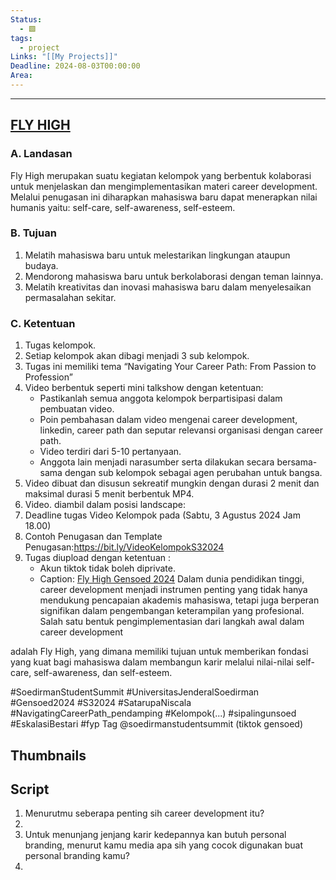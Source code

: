 ```yaml
---
Status:
  - 🟩
tags:
  - project
Links: "[[My Projects]]"
Deadline: 2024-08-03T00:00:00
Area:
---
```

---
## [FLY HIGH](https://drive.google.com/file/d/1KnL2AWFBfsgKjzTs6V04PiiXcGR9xxZy/view?usp=drive_link)

### A. Landasan
Fly High merupakan suatu kegiatan kelompok yang berbentuk kolaborasi untuk
menjelaskan dan mengimplementasikan materi career development. Melalui penugasan
ini diharapkan mahasiswa baru dapat menerapkan nilai humanis yaitu: self-care,
self-awareness, self-esteem.
### B. Tujuan
1. Melatih mahasiswa baru untuk melestarikan lingkungan ataupun budaya.
2. Mendorong mahasiswa baru untuk berkolaborasi dengan teman lainnya.
3. Melatih kreativitas dan inovasi mahasiswa baru dalam menyelesaikan
permasalahan sekitar.

### C. Ketentuan
1. Tugas kelompok.
2. Setiap kelompok akan dibagi menjadi 3 sub kelompok.
3. Tugas ini memiliki tema “Navigating Your Career Path: From Passion to Profession”
4. Video berbentuk seperti mini talkshow dengan ketentuan:
	-  Pastikanlah semua anggota kelompok berpartisipasi dalam pembuatan video.
	- Poin pembahasan dalam video mengenai career development, linkedin, career path dan seputar relevansi organisasi dengan career path.
	- Video terdiri dari 5-10 pertanyaan.
	- Anggota lain menjadi narasumber serta dilakukan secara bersama-sama dengan sub kelompok sebagai agen perubahan untuk bangsa.
5. Video dibuat dan disusun sekreatif mungkin dengan durasi 2 menit dan maksimal durasi 5 menit berbentuk MP4.
6. Video. diambil dalam posisi landscape:
7. Deadline tugas Video Kelompok pada (Sabtu, 3 Agustus 2024 Jam 18.00)
8. Contoh Penugasan dan Template Penugasan:https://bit.ly/VideoKelompokS32024
9. Tugas diupload dengan ketentuan :
	- Akun tiktok tidak boleh diprivate.
	- Caption: [Fly High Gensoed 2024](https://drive.google.com/drive/folders/1-sopbnaBmLZMgRsU_Vqvrqe_tLLRJHI8)
Dalam dunia pendidikan tinggi, career development menjadi instrumen penting
yang tidak hanya mendukung pencapaian akademis mahasiswa, tetapi juga
berperan signifikan dalam pengembangan keterampilan yang profesional. Salah
satu bentuk pengimplementasian dari langkah awal dalam career development

adalah Fly High, yang dimana memiliki tujuan untuk memberikan fondasi yang
kuat bagi mahasiswa dalam membangun karir melalui nilai-nilai self-care,
self-awareness, dan self-esteem.

#SoedirmanStudentSummit #UniversitasJenderalSoedirman #Gensoed2024
#S32024 #SatarupaNiscala #NavigatingCareerPath_pendamping #Kelompok(...)
#sipalingunsoed #EskalasiBestari #fyp
Tag @soedirmanstudentsummit (tiktok gensoed)
## Thumbnails

## Script

1. Menurutmu seberapa penting sih career development itu?
2. 
3. Untuk menunjang jenjang karir kedepannya kan butuh personal branding, menurut kamu media apa sih yang cocok digunakan buat personal branding kamu?
4. 